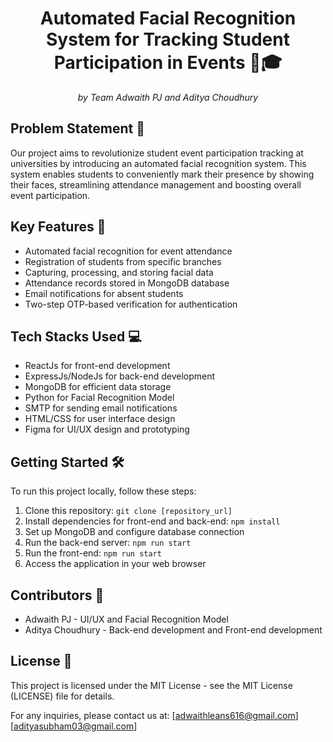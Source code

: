 <h1 align="center">Automated Facial Recognition System for Tracking Student Participation in Events 📸🎓</h1>

<p align="center"><em>by Team Adwaith PJ and Aditya Choudhury</em></p>

## Problem Statement 🎉

Our project aims to revolutionize student event participation tracking at universities by introducing an automated facial recognition system. This system enables students to conveniently mark their presence by showing their faces, streamlining attendance management and boosting overall event participation.

## Key Features 🚀

- Automated facial recognition for event attendance
- Registration of students from specific branches
- Capturing, processing, and storing facial data
- Attendance records stored in MongoDB database
- Email notifications for absent students
- Two-step OTP-based verification for authentication

## Tech Stacks Used 💻

- ReactJs for front-end development
- ExpressJs/NodeJs for back-end development
- MongoDB for efficient data storage
- Python for Facial Recognition Model
- SMTP for sending email notifications
- HTML/CSS for user interface design
- Figma for UI/UX design and prototyping

## Getting Started 🛠️

To run this project locally, follow these steps:

1. Clone this repository: `git clone [repository_url]`
2. Install dependencies for front-end and back-end: `npm install`
3. Set up MongoDB and configure database connection
4. Run the back-end server: `npm run start`
5. Run the front-end: `npm run start`
6. Access the application in your web browser

## Contributors 👥

- Adwaith PJ - UI/UX and Facial Recognition Model
- Aditya Choudhury - Back-end development and Front-end development

## License 📜

This project is licensed under the MIT License - see the MIT License (LICENSE) file for details.

For any inquiries, please contact us at: [adwaithleans616@gmail.com][adityasubham03@gmail.com]
